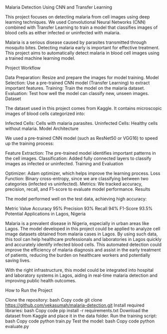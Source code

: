 Malaria Detection Using CNN and Transfer Learning

This project focuses on detecting malaria from cell images using deep learning techniques. We used Convolutional Neural Networks (CNN) combined with Transfer Learning to train a model that classifies images of blood cells as either infected or uninfected with malaria.


Malaria is a serious disease caused by parasites transmitted through mosquito bites. Detecting malaria early is important for effective treatment. This project aims to automatically detect malaria in blood cell images using a trained machine learning model.

Project Workflow

Data Preparation: Resize and prepare the images for model training.
Model Selection: Use a pre-trained CNN model (Transfer Learning) to extract important features.
Training: Train the model on the malaria dataset.
Evaluation: Test how well the model can classify new, unseen images.
Dataset

The dataset used in this project comes from Kaggle. It contains microscopic images of blood cells categorized into:

Infected Cells: Cells with malaria parasites.
Uninfected Cells: Healthy cells without malaria.
Model Architecture

We used a pre-trained CNN model (such as ResNet50 or VGG16) to speed up the training process:

Feature Extraction: The pre-trained model identifies important patterns in the cell images.
Classification: Added fully connected layers to classify images as infected or uninfected.
Training and Evaluation

Optimizer: Adam optimizer, which helps improve the learning process.
Loss Function: Binary cross-entropy, since we are classifying between two categories (infected vs uninfected).
Metrics: We tracked accuracy, precision, recall, and F1-score to evaluate model performance.
Results

The model performed well on the test data, achieving high accuracy:

Metric	Value
Accuracy	95%
Precision	93%
Recall	94%
F1-Score	93.5%
Potential Applications in Lagos, Nigeria

Malaria is a prevalent disease in Nigeria, especially in urban areas like Lagos. The model developed in this project could be applied to analyze cell image datasets obtained from malaria cases in Lagos. By using such data, this tool can help healthcare professionals and laboratories in Lagos quickly and accurately identify infected blood cells. This automated detection could improve the efficiency of malaria diagnosis and assist in the early treatment of patients, reducing the burden on healthcare workers and potentially saving lives.

With the right infrastructure, this model could be integrated into hospital and laboratory systems in Lagos, aiding in real-time malaria detection and improving public health outcomes.

How to Run the Project

Clone the repository:
bash
Copy code
git clone https://github.com/yekasumah/malaria-detection.git
Install required libraries:
bash
Copy code
pip install -r requirements.txt
Download the dataset from Kaggle and place it in the data folder.
Run the training script:
bash
Copy code
python train.py
Test the model:
bash
Copy code
python evaluate.py


